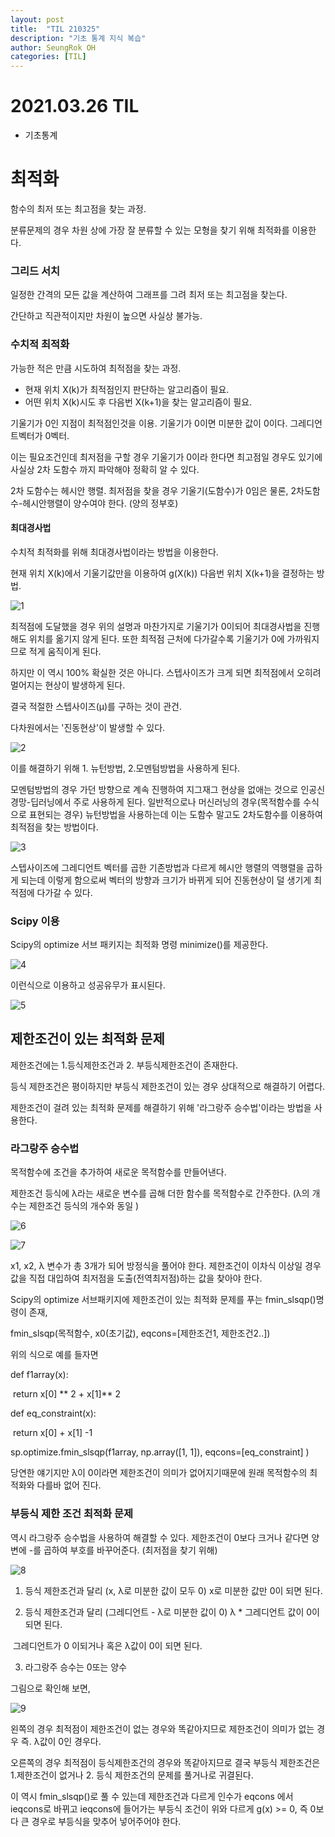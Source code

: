 ```yaml
---
layout: post
title:  "TIL 210325"
description: "기초 통계 지식 복습"
author: SeungRok OH
categories: [TIL]
---
```




# 2021.03.26 TIL

- 기초통계



# 최적화

함수의 최저 또는 최고점을 찾는 과정.

 분류문제의 경우 차원 상에 가장 잘 분류할 수 있는 모형을 찾기 위해 최적화를 이용한다. 



### 그리드 서치

일정한 간격의 모든 값을 계산하여 그래프를 그려 최저 또는 최고점을 찾는다. 

간단하고 직관적이지만 차원이 높으면 사실상 불가능.



### 수치적 최적화

가능한 적은 만큼 시도하여 최적점을 찾는 과정.

- 현재 위치 X(k)가 최적점인지 판단하는 알고리즘이 필요.
- 어떤 위치 X(k)시도 후 다음번 X(k+1)을 찾는 알고리즘이 필요.

기울기가 0인 지점이 최적점인것을 이용. 기울기가 0이면 미분한 값이 0이다. 그레디언트벡터가 0벡터.

이는 필요조건인데 최저점을 구할 경우 기울기가 0이라 한다면 최고점일 경우도 있기에 사실상 2차 도함수 까지 파악해야 정확히 알 수 있다.

2차 도함수는 헤시안 행렬. 최저점을 찾을 경우 기울기(도함수)가 0임은 물론, 2차도함수-헤시안행렬이 양수여야 한다. (양의 정부호)

#### 최대경사법

수치적 최적화를 위해 최대경사법이라는 방법을 이용한다. 

현재 위치 X(k)에서 기울기값만을 이용하여 g(X(k)) 다음번 위치 X(k+1)을 결정하는 방법.

![1](https://user-images.githubusercontent.com/77723966/112605899-22167f80-8e5b-11eb-92ff-af702911e31e.PNG)

최적점에 도달했을 경우 위의 설명과 마찬가지로 기울기가 0이되어 최대경사법을 진행해도 위치를 옮기지 않게 된다.  또한 최적점 근처에 다가갈수록 기울기가 0에 가까워지므로 적게 움직이게 된다. 

하지만 이 역시 100% 확실한 것은 아니다. 스텝사이즈가 크게 되면 최적점에서 오히려 멀어지는 현상이 발생하게 된다. 

결국 적절한 스텝사이즈(μ)를 구하는 것이  관건. 



다차원에서는 '진동현상'이 발생할 수 있다. 

![2](https://user-images.githubusercontent.com/77723966/112605915-25aa0680-8e5b-11eb-926f-bb00ebb5b581.PNG)


이를 해결하기 위해 1. 뉴턴방법, 2.모멘텀방법을 사용하게 된다.

모멘텀방법의 경우 가던 방향으로 계속 진행하여 지그재그 현상을 없애는 것으로 인공신경망-딥러닝에서 주로 사용하게 된다. 일반적으로나 머신러닝의 경우(목적함수를 수식으로 표현되는 경우) 뉴턴방법을 사용하는데 이는 도함수 말고도 2차도함수를 이용하여 최적점을 찾는 방법이다.

![3](https://user-images.githubusercontent.com/77723966/112605930-28a4f700-8e5b-11eb-976a-a4ba9b5907e8.PNG)


스텝사이즈에 그레디언트 벡터를 곱한 기존방법과 다르게 헤시안 행렬의 역행렬을 곱하게 되는데 이렇게 함으로써 벡터의 방향과 크기가 바뀌게 되어 진동현상이 덜 생기게 최적점에 다가갈 수 있다.



### Scipy 이용

Scipy의 optimize 서브 패키지는 최적화 명령 minimize()를 제공한다. 

![4](https://user-images.githubusercontent.com/77723966/112605937-2b075100-8e5b-11eb-89b7-d6575c110522.PNG)


이런식으로 이용하고 성공유무가 표시된다.

![5](https://user-images.githubusercontent.com/77723966/112605947-2e9ad800-8e5b-11eb-90c6-5ec3aee0bbbd.PNG)


## 제한조건이 있는 최적화 문제

제한조건에는 1.등식제한조건과 2. 부등식제한조건이 존재한다.

등식 제한조건은 평이하지만 부등식 제한조건이 있는 경우 상대적으로 해결하기 어렵다.

제한조건이 걸려 있는 최적화 문제를 해결하기 위해 '라그랑주 승수법'이라는 방법을 사용한다.



### 라그랑주 승수법

목적함수에 조건을 추가하여 새로운 목적함수를 만들어낸다.

제한조건 등식에 λ라는 새로운 변수를 곱해 더한 함수를 목적함수로 간주한다. (λ의 개수는 제한조건 등식의 개수와 동일 )

![6](https://user-images.githubusercontent.com/77723966/112605960-3195c880-8e5b-11eb-924f-d48f81b720a9.PNG)



![7](https://user-images.githubusercontent.com/77723966/112605968-3490b900-8e5b-11eb-8220-baa16410645a.PNG)

x1, x2, λ 변수가 총 3개가 되어 방정식을 풀어야 한다. 제한조건이 이차식 이상일 경우 값을 직접 대입하여 최저점을 도출(전역최저점)하는 값을 찾아야 한다.  

Scipy의 optimize 서브패키지에 제한조건이 있는 최적화 문제를 푸는 fmin_slsqp()명령이 존재,

fmin_slsqp(목적함수, x0(초기값), eqcons=[제한조건1, 제한조건2..])

위의 식으로 예를 들자면

def f1array(x):

​	return x[0] ** 2 + x[1]** 2

def eq_constraint(x):

​	return x[0] + x[1] -1

sp.optimize.fmin_slsqp(f1array, np.array([1, 1]), eqcons=[eq_constraint] )



당연한 얘기지만 λ이 0이라면 제한조건이 의미가 없어지기때문에 원래 목적함수의 최적화와 다를바 없어 진다.



### 부등식 제한 조건 최적화 문제

역시 라그랑주 승수법을 사용하여 해결할 수 있다. 제한조건이 0보다 크거나 같다면 양변에 -를 곱하여 부호를 바꾸어준다. (최저점을 찾기 위해)

![8](https://user-images.githubusercontent.com/77723966/112605991-38bcd680-8e5b-11eb-8195-f85f77e2844b.PNG)


1) 등식 제한조건과 달리 (x, λ로 미분한 값이 모두 0) x로 미분한 값만 0이 되면 된다.

2) 등식 제한조건과 달리 (그레디언트 - λ로 미분한 값이 0) λ * 그레디언트 값이 0이 되면 된다.

​     그레디언트가 0 이되거나 혹은 λ값이 0이 되면 된다.

3) 라그랑주 승수는 0또는 양수



그림으로 확인해 보면,

![9](https://user-images.githubusercontent.com/77723966/112605999-3bb7c700-8e5b-11eb-9f40-f8e637afd290.PNG)

왼쪽의 경우 최적점이 제한조건이 없는 경우와 똑같아지므로 제한조건이 의미가 없는 경우 즉. λ값이 0인 경우다.

오른쪽의 경우 최적점이 등식제한조건의 경우와 똑같아지므로 결국 부등식 제한조건은 1.제한조건이 없거나 2. 등식 제한조건의 문제를 풀거나로 귀결된다.

이 역시 fmin_slsqp()로 풀 수 있는데 제한조건과 다르게 인수가 eqcons 에서 ieqcons로 바뀌고 ieqcons에 들어가는 부등식 조건이 위와 다르게 g(x) >= 0, 즉 0보다 큰 경우로 부등식을 맞추어 넣어주어야 한다.




